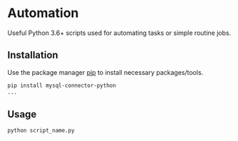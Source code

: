 # Automation

Useful Python 3.6+ scripts used for automating tasks or simple routine jobs.  

## Installation

Use the package manager [pip](https://pip.pypa.io/en/stable/) to install necessary packages/tools.

```bash
pip install mysql-connector-python
...
```

## Usage

```python
python script_name.py
```
